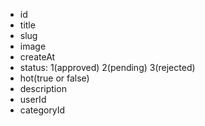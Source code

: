 <!-- POST -->

- id
- title
- slug
- image
- createAt
- status: 1(approved) 2(pending) 3(rejected)
- hot(true or false)
- description
- userId
- categoryId
